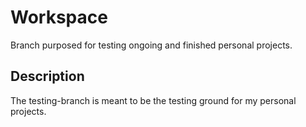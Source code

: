 # Workspace

Branch purposed for testing ongoing and finished personal projects.

## Description

The testing-branch is meant to be the testing ground for my personal projects.

